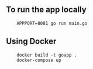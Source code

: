 ## To run the app locally
```
    APPPORT=8081 go run main.go
```

## Using Docker
```
    docker build -t goapp .
    docker-compose up
```